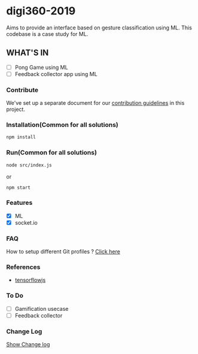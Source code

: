 # digi360-2019

Aims to provide an interface based on gesture classification using ML. This codebase is a case study for ML.

## WHAT'S IN

- [ ] Pong Game using ML
- [ ] Feedback collector app using ML

### Contribute

We've set up a separate document for our [contribution guidelines](./CONTRIBUTING.md) in this project.

### Installation(Common for all solutions)

```sh
npm install
```

### Run(Common for all solutions)

```sh
node src/index.js
```

or

```sh
npm start
```

### Features

- [x] ML
- [x] socket.io

### FAQ

How to setup different Git profiles ?
[Click here](https://stackoverflow.com/questions/4220416/can-i-specify-multiple-users-for-myself-in-gitconfig)

### References

- [tensorflowjs](https://www.tensorflow.org/js)

### To Do

- [ ] Gamification usecase
- [ ] Feedback collector

### Change Log

[Show Change log](./CHANGELOG.md)
